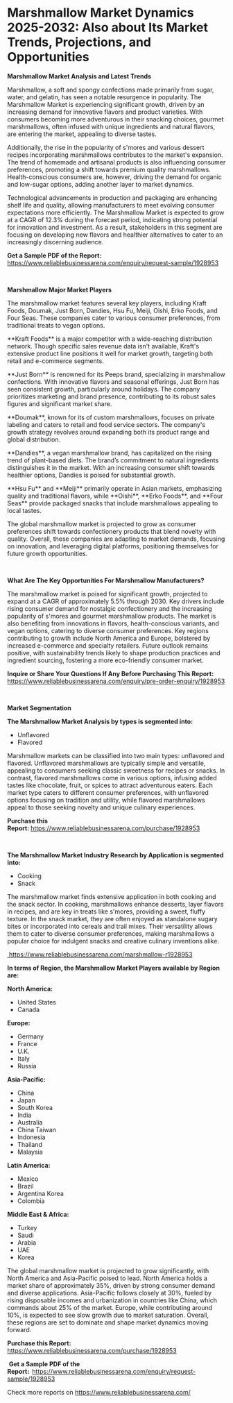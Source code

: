 <p><h1>Marshmallow Market Dynamics 2025-2032: Also about Its Market Trends, Projections, and Opportunities</h1></p><p><strong>Marshmallow Market Analysis and Latest Trends</strong></p>
<p><p>Marshmallow, a soft and spongy confections made primarily from sugar, water, and gelatin, has seen a notable resurgence in popularity. The Marshmallow Market is experiencing significant growth, driven by an increasing demand for innovative flavors and product varieties. With consumers becoming more adventurous in their snacking choices, gourmet marshmallows, often infused with unique ingredients and natural flavors, are entering the market, appealing to diverse tastes.</p><p>Additionally, the rise in the popularity of s'mores and various dessert recipes incorporating marshmallows contributes to the market's expansion. The trend of homemade and artisanal products is also influencing consumer preferences, promoting a shift towards premium quality marshmallows. Health-conscious consumers are, however, driving the demand for organic and low-sugar options, adding another layer to market dynamics.</p><p>Technological advancements in production and packaging are enhancing shelf life and quality, allowing manufacturers to meet evolving consumer expectations more efficiently. The Marshmallow Market is expected to grow at a CAGR of 12.3% during the forecast period, indicating strong potential for innovation and investment. As a result, stakeholders in this segment are focusing on developing new flavors and healthier alternatives to cater to an increasingly discerning audience.</p></p>
<p><strong>Get a Sample PDF of the Report:&nbsp;</strong> <a href="https://www.reliablebusinessarena.com/enquiry/request-sample/1928953?utm_campaign=2106&utm_medium=2&utm_source=Github&utm_content=ia&utm_term=14022025&utm_id=marshmallow">https://www.reliablebusinessarena.com/enquiry/request-sample/1928953</a></p>
<p>&nbsp;</p>
<p><strong>Marshmallow Major Market Players</strong></p>
<p><p>The marshmallow market features several key players, including Kraft Foods, Doumak, Just Born, Dandies, Hsu Fu, Meiji, Oishi, Erko Foods, and Four Seas. These companies cater to various consumer preferences, from traditional treats to vegan options.</p><p>**Kraft Foods** is a major competitor with a wide-reaching distribution network. Though specific sales revenue data isn't available, Kraft's extensive product line positions it well for market growth, targeting both retail and e-commerce segments. </p><p>**Just Born** is renowned for its Peeps brand, specializing in marshmallow confections. With innovative flavors and seasonal offerings, Just Born has seen consistent growth, particularly around holidays. The company prioritizes marketing and brand presence, contributing to its robust sales figures and significant market share.</p><p>**Doumak**, known for its of custom marshmallows, focuses on private labeling and caters to retail and food service sectors. The company's growth strategy revolves around expanding both its product range and global distribution. </p><p>**Dandies**, a vegan marshmallow brand, has capitalized on the rising trend of plant-based diets. The brand’s commitment to natural ingredients distinguishes it in the market. With an increasing consumer shift towards healthier options, Dandies is poised for substantial growth.</p><p>**Hsu Fu** and **Meiji** primarily operate in Asian markets, emphasizing quality and traditional flavors, while **Oishi**, **Erko Foods**, and **Four Seas** provide packaged snacks that include marshmallows appealing to local tastes. </p><p>The global marshmallow market is projected to grow as consumer preferences shift towards confectionery products that blend novelty with quality. Overall, these companies are adapting to market demands, focusing on innovation, and leveraging digital platforms, positioning themselves for future growth opportunities.</p></p>
<p>&nbsp;</p>
<p><strong>What Are The Key Opportunities For Marshmallow Manufacturers?</strong></p>
<p><p>The marshmallow market is poised for significant growth, projected to expand at a CAGR of approximately 5.5% through 2030. Key drivers include rising consumer demand for nostalgic confectionery and the increasing popularity of s'mores and gourmet marshmallow products. The market is also benefiting from innovations in flavors, health-conscious variants, and vegan options, catering to diverse consumer preferences. Key regions contributing to growth include North America and Europe, bolstered by increased e-commerce and specialty retailers. Future outlook remains positive, with sustainability trends likely to shape production practices and ingredient sourcing, fostering a more eco-friendly consumer market.</p></p>
<p><strong>Inquire or Share Your Questions If Any Before Purchasing This Report:</strong> <a href="https://www.reliablebusinessarena.com/enquiry/pre-order-enquiry/1928953?utm_campaign=2106&utm_medium=2&utm_source=Github&utm_content=ia&utm_term=14022025&utm_id=marshmallow">https://www.reliablebusinessarena.com/enquiry/pre-order-enquiry/1928953</a></p>
<p>&nbsp;</p>
<p><strong>Market Segmentation</strong></p>
<p><strong>The Marshmallow Market Analysis by types is segmented into:</strong></p>
<p><ul><li>Unflavored</li><li>Flavored</li></ul></p>
<p><p>Marshmallow markets can be classified into two main types: unflavored and flavored. Unflavored marshmallows are typically simple and versatile, appealing to consumers seeking classic sweetness for recipes or snacks. In contrast, flavored marshmallows come in various options, infusing added tastes like chocolate, fruit, or spices to attract adventurous eaters. Each market type caters to different consumer preferences, with unflavored options focusing on tradition and utility, while flavored marshmallows appeal to those seeking novelty and unique culinary experiences.</p></p>
<p><strong>Purchase this Report:&nbsp;</strong><a href="https://www.reliablebusinessarena.com/purchase/1928953?utm_campaign=2106&utm_medium=2&utm_source=Github&utm_content=ia&utm_term=14022025&utm_id=marshmallow">https://www.reliablebusinessarena.com/purchase/1928953</a></p>
<p>&nbsp;</p>
<p><strong>The Marshmallow Market Industry Research by Application is segmented into:</strong></p>
<p><ul><li>Cooking</li><li>Snack</li></ul></p>
<p><p>The marshmallow market finds extensive application in both cooking and the snack sector. In cooking, marshmallows enhance desserts, layer flavors in recipes, and are key in treats like s'mores, providing a sweet, fluffy texture. In the snack market, they are often enjoyed as standalone sugary bites or incorporated into cereals and trail mixes. Their versatility allows them to cater to diverse consumer preferences, making marshmallows a popular choice for indulgent snacks and creative culinary inventions alike.</p></p>
<p><a href="https://www.reliablebusinessarena.com/marshmallow-r1928953?utm_campaign=2106&utm_medium=2&utm_source=Github&utm_content=ia&utm_term=14022025&utm_id=marshmallow">&nbsp;https://www.reliablebusinessarena.com/marshmallow-r1928953</a></p>
<p><strong>In terms of Region, the Marshmallow Market Players available by Region are:</strong></p>
<p>
    <p> <strong> North America: </strong>
        <ul>
            <li>United States</li>
            <li>Canada</li>
        </ul>
        </p> 
    <p> <strong> Europe: </strong>
        <ul>
            <li>Germany</li>
            <li>France</li>
            <li>U.K.</li>
            <li>Italy</li>
            <li>Russia</li>
        </ul>
        </p> 
    <p> <strong> Asia-Pacific: </strong>
        <ul>
            <li>China</li>
            <li>Japan</li>
            <li>South Korea</li>
            <li>India</li>
            <li>Australia</li>
            <li>China Taiwan</li>
            <li>Indonesia</li>
            <li>Thailand</li>
            <li>Malaysia</li>
        </ul>
        </p> 
    <p> <strong> Latin America: </strong>
        <ul>
            <li>Mexico</li>
            <li>Brazil</li>
            <li>Argentina Korea</li>
            <li>Colombia</li>
        </ul>
        </p> 
    <p> <strong> Middle East & Africa: </strong>
        <ul>
            <li>Turkey</li>
            <li>Saudi</li>
            <li>Arabia</li>
            <li>UAE</li>
            <li>Korea</li>
        </ul>
    </p>
    </p>
<p><p>The global marshmallow market is projected to grow significantly, with North America and Asia-Pacific poised to lead. North America holds a market share of approximately 35%, driven by strong consumer demand and diverse applications. Asia-Pacific follows closely at 30%, fueled by rising disposable incomes and urbanization in countries like China, which commands about 25% of the market. Europe, while contributing around 10%, is expected to see slow growth due to market saturation. Overall, these regions are set to dominate and shape market dynamics moving forward.</p></p>
<p><strong>Purchase this Report: </strong><a href="https://www.reliablebusinessarena.com/purchase/1928953?utm_campaign=2106&utm_medium=2&utm_source=Github&utm_content=ia&utm_term=14022025&utm_id=marshmallow">https://www.reliablebusinessarena.com/purchase/1928953</a></p>
<p>&nbsp;<strong>Get a Sample PDF of the Report:&nbsp;&nbsp;</strong><a href="https://www.reliablebusinessarena.com/enquiry/request-sample/1928953?utm_campaign=2106&utm_medium=2&utm_source=Github&utm_content=ia&utm_term=14022025&utm_id=marshmallow">https://www.reliablebusinessarena.com/enquiry/request-sample/1928953</a></p>
<p><strong></strong></p>
<p>Check more reports on <a href="https://www.reliablebusinessarena.com/?utm_campaign=2106&utm_medium=2&utm_source=Github&utm_content=ia&utm_term=14022025&utm_id=marshmallow">https://www.reliablebusinessarena.com/</a></p>